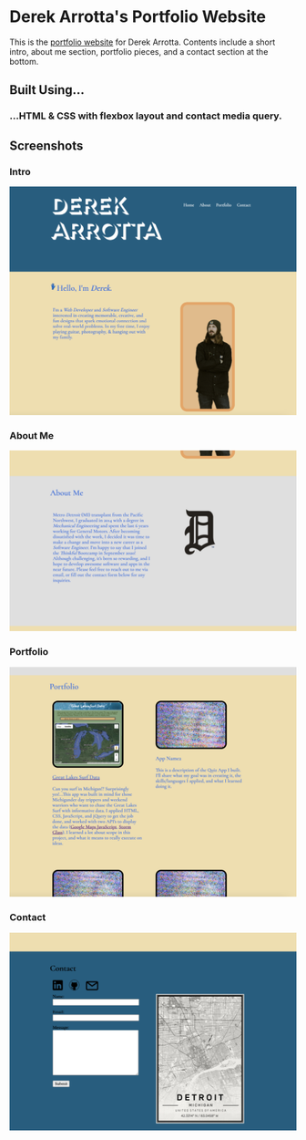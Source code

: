 # Derek Arrotta's Portfolio Website

This is the [portfolio website](https://derek-arrotta.github.io/portfolio-site-v2/) for Derek Arrotta. Contents include a short intro, about me section, portfolio pieces, and a contact section at the bottom.

## Built Using...

### ...HTML & CSS with flexbox layout and contact media query. 

## Screenshots

### Intro
![intro](images/screenshot-intro.png)

### About Me
![about](images/screenshot-about.png)

### Portfolio
![portfolio](images/screenshot-portfolio.png)

### Contact
![contact](images/screenshot-contact.png)

